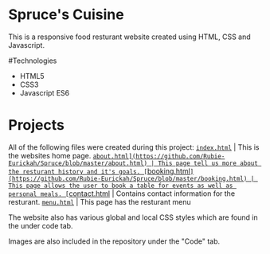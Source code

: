 # Spruce's Cuisine
This is a responsive food resturant website created using HTML, CSS and Javascript.


#Technologies
* HTML5
* CSS3
* Javascript ES6


# Projects
All of the following files were created during this project:
[`index.html`](https://github.com/Rubie-Eurickah/Spruce/blob/master/index.html) | This is the websites home page.
[`about.html](https://github.com/Rubie-Eurickah/Spruce/blob/master/about.html) | This page tell us more about the resturant history and it's goals.
[`booking.html`](https://github.com/Rubie-Eurickah/Spruce/blob/master/booking.html) | This page allows the user to book a table for events as well as personal meals.
[`contact.html](https://github.com/Rubie-Eurickah/Spruce/blob/master/contact.html) | Contains contact information for the resturant.
[`menu.html`](https://github.com/Rubie-Eurickah/Spruce/blob/master/menu.html) | This page has the resturant menu

The website also has various global and local CSS styles which are found in the under code tab.

Images are also included in the repository under the "Code" tab.



